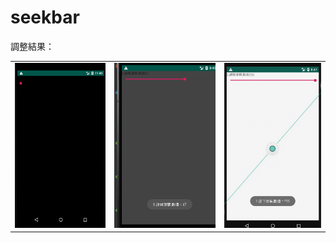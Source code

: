 # seekbar
調整結果：
<table><tr>
  <td><img src=https://github.com/Angus1226/seekbar/blob/master/1.png border=0></td>
  <td><img src=https://github.com/Angus1226/seekbar/blob/master/67.png border=0></td>
<td><img src=https://github.com/Angus1226/seekbar/blob/master/255.png border=0></td>

</tr></table>
